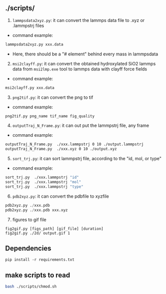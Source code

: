 ## ./scripts/
1. `lammpsdata2xyz.py`: it can convert the lammps data file to .xyz or .lammpstrj files
- command example:
```bash
lammpsdata2xyz.py xxx.data 
```
- Here, there should be a "# element" behind every mass in lammpsdata
2. `msi2clayff.py`: it can convert the obtained hydroxylated SiO2 lammps data from `msi2lmp.exe` tool to lammps data with clayff force fields 
- command example:
```bash
msi2clayff.py xxx.data
```
3. `png2tif.py`: it can convert the png to tif
- command example:
```bash
png2tif.py png_name tif_name fig_quality
```
4. `outputTraj_N_Frame.py`: it can out put the lammpstrj file, any frame
- command example:
```bash
outputTraj_N_Frame.py  ./xxx.lammpstrj 0 10 ./output.lammpstrj
outputTraj_N_Frame.py  ./xxx.xyz 0 10 ./output.xyz
```
5. `sort_trj.py`: it can sort lammpstrj file, according to the "id, mol, or type" 
- command example:
```bash
sort_trj.py  ./xxx.lammpstrj "id"
sort_trj.py  ./xxx.lammpstrj "mol"
sort_trj.py  ./xxx.lammpstrj "type"
```

6. `pdb2xyz.py`: it can convert the pdbfile to xyzfile 

```python
pdb2xyz.py ./xxx.pdb
pdb2xyz.py ./xxx.pdb xxx.xyz
```

7.  figures to gif file

```
fig2gif.py [figs_path] [gif_file] [duration]
fig2gif.py ./2d/ output.gif 1
```



## Dependencies

```
pip install -r requirements.txt
```



## make scripts to read

```bash
bash ./scripts/chmod.sh
```
